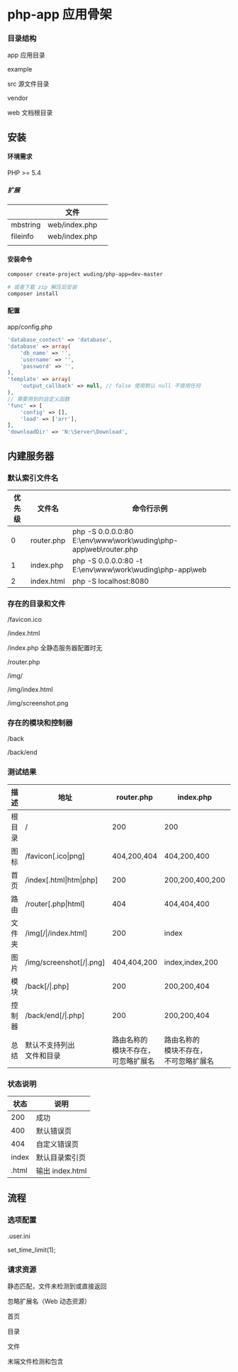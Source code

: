 # php-app 应用骨架

### 目录结构

app 应用目录

example

src 源文件目录

vendor

web 文档根目录



## 安装

#### 环境需求

PHP >= 5.4

##### 扩展

|          | 文件          |      |
| -------- | ------------- | ---- |
| mbstring | web/index.php |      |
| fileinfo | web/index.php |      |
|          |               |      |

#### 安装命令

```bash
composer create-project wuding/php-app=dev-master

# 或者下载 zip 解压后安装
composer install
```

#### 配置

app/config.php

```php
'database_contect' => 'database',
'database' => array(
    'db_name' => '',
    'username' => '',
    'password' => '',
),
'template' => array(
    'output_callback' => null, // false 使用默认 null 不使用任何
),
// 需要用到的自定义函数
'func' => [
    'config' => [],
    'load' => ['arr'],
],
'downloadDir' => 'N:\Server\Download',
```



## 内建服务器

### 默认索引文件名

| 优先级 | 文件名     | 命令行示例                                                   |
| ------ | ---------- | ------------------------------------------------------------ |
| 0      | router.php | php -S 0.0.0.0:80 E:\env\www\work\wuding\php-app\web\router.php |
| 1      | index.php  | php -S 0.0.0.0:80 -t E:\env\www\work\wuding\php-app\web      |
| 2      | index.html | php -S localhost:8080                                        |

### 存在的目录和文件

/favicon.ico

/index.html

/index.php 全静态服务器配置时无

/router.php

/img/

/img/index.html

/img/screenshot.png

### 存在的模块和控制器

/back

/back/end

### 测试结果

| 描述       | 地址         | router.php | index.php | index.html |
| ------------ | ---- | ---- | ---- | ---- |
| 根目录         | /            | 200 | 200 | 200 |
| 图标 | /favicon[.ico\|png] | 404,200,404 | 404,200,400 |.html,200,400|
| 首页 | /index[.html\|htm\|php] | 200         |200,200,400,200|.html,200,400,400|
| 路由 | /router[.php\|html] | 404 | 404,404,400 | .html,200,400 |
| 文件夹 | /img[/\|/index.html] | 200 | index | index |
| 图片 | /img/screenshot[/\|.png] | 404,404,200 | index,index,200 | index,index,200 |
| 模块 | /back[/\|.php] | 200 | 200,200,404 | .html,.html,400 |
| 控制器 | /back/end[/\|.php] | 200 | 200,200,404 | .html,.html,400 |
| 总结 | 默认不支持列出<br/>文件和目录 | 路由名称的<br/>模块不存在，<br/>可忽略扩展名 | 路由名称的<br/>模块不存在，<br>不可忽略扩展名 | 无点且不存<br/>在的入口文件接管 |

### 状态说明

| 状态  | 说明            |
| ----- | --------------- |
| 200   | 成功            |
| 400   | 默认错误页      |
| 404   | 自定义错误页    |
| index | 默认目录索引页  |
| .html | 输出 index.html |



## 流程

### 选项配置

.user.ini

set_time_limit(1);

### 请求资源

静态匹配，文件未检测到或直接返回

忽略扩展名（Web 动态资源）

首页

目录

文件

末端文件检测和包含